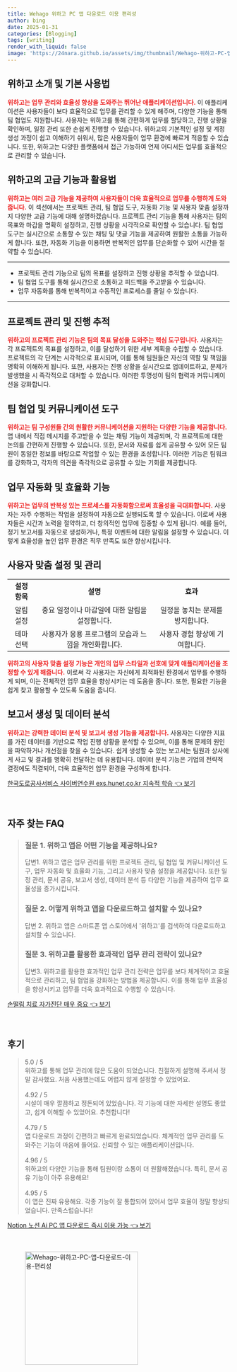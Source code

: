 ```yaml
---
title: Wehago 위하고 PC 앱 다운로드 이용 편리성
author: bing
date: 2025-01-31
categories: [Blogging]
tags: [writing]
render_with_liquid: false
image: 'https://24nara.github.io/assets/img/thumbnail/Wehago-위하고-PC-앱-다운로드-이용-편리성.webp'
---
```



<h2 id='위하고 소개 및 기본 사용법'>위하고 소개 및 기본 사용법</h2>

<p><b><span style="color: #ee2323;">위하고는 업무 관리와 효율성 향상을 도와주는 뛰어난 애플리케이션입니다.</span></b> 이 애플리케이션은 사용자들이 보다 효율적으로 업무를 관리할 수 있게 해주며, 다양한 기능을 통해 팀 협업도 지원합니다. 사용자는 위하고를 통해 간편하게 업무를 할당하고, 진행 상황을 확인하며, 일정 관리 또한 손쉽게 진행할 수 있습니다. 위하고의 기본적인 설정 및 계정 생성 과정이 쉽고 이해하기 쉬워서, 많은 사용자들이 업무 환경에 빠르게 적응할 수 있습니다. 또한, 위하고는 다양한 플랫폼에서 접근 가능하여 언제 어디서든 업무를 효율적으로 관리할 수 있습니다.</p>

<h2 id='위하고의 고급 기능과 활용법'>위하고의 고급 기능과 활용법</h2>

<p><b><span style="color: #ee2323;">위하고는 여러 고급 기능을 제공하여 사용자들이 더욱 효율적으로 업무를 수행하게 도와줍니다.</span></b> 이 섹션에서는 프로젝트 관리, 팀 협업 도구, 자동화 기능 및 사용자 맞춤 설정까지 다양한 고급 기능에 대해 설명하겠습니다. 프로젝트 관리 기능을 통해 사용자는 팀의 목표와 마감을 명확히 설정하고, 진행 상황을 시각적으로 확인할 수 있습니다. 팀 협업 도구는 실시간으로 소통할 수 있는 채팅 및 댓글 기능을 제공하여 원활한 소통을 가능하게 합니다. 또한, 자동화 기능을 이용하면 반복적인 업무를 단순화할 수 있어 시간을 절약할 수 있습니다.</p>

<hr />

<ul>
    <li>프로젝트 관리 기능으로 팀의 목표를 설정하고 진행 상황을 추적할 수 있습니다.</li>
    <li>팀 협업 도구를 통해 실시간으로 소통하고 피드백을 주고받을 수 있습니다.</li>
    <li>업무 자동화를 통해 반복적이고 수동적인 프로세스를 줄일 수 있습니다.</li>
</ul>

<hr />

<h2 id='프로젝트 관리 및 진행 추적'>프로젝트 관리 및 진행 추적</h2>

<p><b><span style="color: #ee2323;">위하고의 프로젝트 관리 기능은 팀의 목표 달성을 도와주는 핵심 도구입니다.</span></b> 사용자는 각 프로젝트의 목표를 설정하고, 이를 달성하기 위한 세부 계획을 수립할 수 있습니다. 프로젝트의 각 단계는 시각적으로 표시되며, 이를 통해 팀원들은 자신의 역할 및 책임을 명확히 이해하게 됩니다. 또한, 사용자는 진행 상황을 실시간으로 업데이트하고, 문제가 발생했을 시 즉각적으로 대처할 수 있습니다. 이러한 투명성이 팀의 협력과 커뮤니케이션을 강화합니다.</p>

<h2 id='팀 협업 및 커뮤니케이션 도구'>팀 협업 및 커뮤니케이션 도구</h2>

<p><b><span style="color: #ee2323;">위하고는 팀 구성원들 간의 원활한 커뮤니케이션을 지원하는 다양한 기능을 제공합니다.</span></b> 앱 내에서 직접 메시지를 주고받을 수 있는 채팅 기능이 제공되며, 각 프로젝트에 대한 논의를 간편하게 진행할 수 있습니다. 또한, 문서와 자료를 쉽게 공유할 수 있어 모든 팀원이 동일한 정보를 바탕으로 작업할 수 있는 환경을 조성합니다. 이러한 기능은 팀워크를 강화하고, 각자의 의견을 즉각적으로 공유할 수 있는 기회를 제공합니다.</p>

<h2 id='업무 자동화 및 효율화 기능'>업무 자동화 및 효율화 기능</h2>

<p><b><span style="color: #ee2323;">위하고는 업무의 반복성 있는 프로세스를 자동화함으로써 효율성을 극대화합니다.</span></b> 사용자는 자주 수행하는 작업을 설정하여 자동으로 실행되도록 할 수 있습니다. 이로써 사용자들은 시간과 노력을 절약하고, 더 창의적인 업무에 집중할 수 있게 됩니다. 예를 들어, 정기 보고서를 자동으로 생성하거나, 특정 이벤트에 대한 알림을 설정할 수 있습니다. 이렇게 효율성을 높인 업무 환경은 직무 만족도 또한 향상시킵니다.</p>

<h2 id='사용자 맞춤 설정 및 관리'>사용자 맞춤 설정 및 관리</h2>

<table>
    <tr>
        <td style="text-align: center; height: 17px;"><b>설정 항목</b></td>
        <td style="text-align: center; height: 17px;"><b>설명</b></td>
        <td style="text-align: center; height: 17px;"><b>효과</b></td>
    </tr>
    <tr>
        <td style="text-align: center; height: 17px;">알림 설정</td>
        <td style="text-align: center; height: 17px;">중요 일정이나 마감일에 대한 알림을 설정합니다.</td>
        <td style="text-align: center; height: 17px;">일정을 놓치는 문제를 방지합니다.</td>
    </tr>
    <tr>
        <td style="text-align: center; height: 17px;">테마 선택</td>
        <td style="text-align: center; height: 17px;">사용자가 응용 프로그램의 모습과 느낌을 개인화합니다.</td>
        <td style="text-align: center; height: 17px;">사용자 경험 향상에 기여합니다.</td>
    </tr>
</table>

<p><b><span style="color: #ee2323;">위하고의 사용자 맞춤 설정 기능은 개인의 업무 스타일과 선호에 맞게 애플리케이션을 조정할 수 있게 해줍니다.</span></b> 이로써 각 사용자는 자신에게 최적화된 환경에서 업무를 수행하게 되며, 이는 전체적인 업무 효율을 향상시키는 데 도움을 줍니다. 또한, 필요한 기능을 쉽게 찾고 활용할 수 있도록 도움을 줍니다.</p>

<h2 id='보고서 생성 및 데이터 분석'>보고서 생성 및 데이터 분석</h2>

<p><b><span style="color: #ee2323;">위하고는 강력한 데이터 분석 및 보고서 생성 기능을 제공합니다.</span></b> 사용자는 다양한 지표를 가진 데이터를 기반으로 작업 진행 상황을 분석할 수 있으며, 이를 통해 문제의 원인을 파악하거나 개선점을 찾을 수 있습니다. 쉽게 생성할 수 있는 보고서는 팀원과 상사에게 사고 및 결과를 명확히 전달하는 데 유용합니다. 데이터 분석 기능은 기업의 전략적 결정에도 직결되어, 더욱 효율적인 업무 환경을 구성하게 합니다.</p>


<p><a class="click-button" title="한국도로공사서비스 사이버연수원 exs.hunet.co.kr 지속적 학습" href="https://24nara.github.io/posts/%ED%95%9C%EA%B5%AD%EB%8F%84%EB%A1%9C%EA%B3%B5%EC%82%AC%EC%84%9C%EB%B9%84%EC%8A%A4-%EC%82%AC%EC%9D%B4%EB%B2%84%EC%97%B0%EC%88%98%EC%9B%90-exs.hunet.co.kr-%EC%A7%80%EC%86%8D%EC%A0%81-%ED%95%99%EC%8A%B5/" rel="dofollow">한국도로공사서비스 사이버연수원 exs.hunet.co.kr 지속적 학습 👈 보기</a></p><br>
<h2 id='자주_찾는_FAQ'>자주 찾는 FAQ</h2>
<div itemscope="" itemtype="https://schema.org/FAQPage"> 
<blockquote> 
<div itemscope="" itemprop="mainEntity" itemtype="https://schema.org/Question"> 
<h3 itemprop="name">질문 1. 위하고 앱은 어떤 기능을 제공하나요? </h3> 
<div itemscope="" itemprop="acceptedAnswer" itemtype="https://schema.org/Answer"> 
<span itemprop="text"> 
<p>답변1. 위하고 앱은 업무 관리를 위한 프로젝트 관리, 팀 협업 및 커뮤니케이션 도구, 업무 자동화 및 효율화 기능, 그리고 사용자 맞춤 설정을 제공합니다. 또한 일정 관리, 문서 공유, 보고서 생성, 데이터 분석 등 다양한 기능을 제공하여 업무 효율성을 증가시킵니다.</p> 
</span> 
</div> 
</div> 

<div itemscope="" itemprop="mainEntity" itemtype="https://schema.org/Question"> 
<h3 itemprop="name">질문 2. 어떻게 위하고 앱을 다운로드하고 설치할 수 있나요? </h3> 
<div itemscope="" itemprop="acceptedAnswer" itemtype="https://schema.org/Answer"> 
<span itemprop="text"> 
<p>답변 2. 위하고 앱은 스마트폰 앱 스토어에서 '위하고'를 검색하여 다운로드하고 설치할 수 있습니다.</p> 
</span> 
</div> 
</div> 

<div itemscope="" itemprop="mainEntity" itemtype="https://schema.org/Question"> 
<h3 itemprop="name">질문 3. 위하고를 활용한 효과적인 업무 관리 전략이 있나요? </h3> 
<div itemscope="" itemprop="acceptedAnswer" itemtype="https://schema.org/Answer"> 
<span itemprop="text"> 
<p>답변3. 위하고를 활용한 효과적인 업무 관리 전략은 업무를 보다 체계적이고 효율적으로 관리하고, 팀 협업을 강화하는 방법을 제공합니다. 이를 통해 업무 효율성을 향상시키고 업무를 더욱 효과적으로 수행할 수 있습니다.</p> 
</span> 
</div> 
</div> 
</blockquote> 
</div>
<p><a class="click-button" title="손떨림 치료 자가진단 매우 중요" href="https://24nara.github.io/posts/%EC%86%90%EB%96%A8%EB%A6%BC-%EC%B9%98%EB%A3%8C-%EC%9E%90%EA%B0%80%EC%A7%84%EB%8B%A8-%EB%A7%A4%EC%9A%B0-%EC%A4%91%EC%9A%94/" rel="dofollow">손떨림 치료 자가진단 매우 중요 👈 보기</a></p><br>
<h2 id='후기'>후기</h2>
<div itemscope itemtype="https://schema.org/Product">
  <blockquote>
  <div itemprop="review" itemscope itemtype="https://schema.org/Review">
      <div itemprop="reviewRating" itemscope itemtype="https://schema.org/Rating"> <span itemprop="ratingValue">5.0</span> / <span itemprop="bestRating">5</span> </div>
      <span itemprop="reviewBody">위하고를 통해 업무 관리에 많은 도움이 되었습니다. 친절하게 설명해 주셔서 정말 감사했요. 처음 사용했는데도 어렵지 않게 설정할 수 있었어요.</span>
  </div>
  <br>
  <div itemprop="review" itemscope itemtype="https://schema.org/Review">
      <div itemprop="reviewRating" itemscope itemtype="https://schema.org/Rating"> <span itemprop="ratingValue">4.92</span> / <span itemprop="bestRating">5</span> </div>
      <span itemprop="reviewBody">시설이 매우 깔끔하고 정돈되어 있었습니다. 각 기능에 대한 자세한 설명도 좋았고, 쉽게 이해할 수 있었어요. 추천합니다!</span>
  </div>
  <br>
  <div itemprop="review" itemscope itemtype="https://schema.org/Review">
      <div itemprop="reviewRating" itemscope itemtype="https://schema.org/Rating"> <span itemprop="ratingValue">4.79</span> / <span itemprop="bestRating">5</span> </div>
      <span itemprop="reviewBody">앱 다운로드 과정이 간편하고 빠르게 완료되었습니다. 체계적인 업무 관리를 도와주는 기능이 마음에 들어요. 신뢰할 수 있는 애플리케이션입니다.</span>
  </div>
  <br>
  <div itemprop="review" itemscope itemtype="https://schema.org/Review">
      <div itemprop="reviewRating" itemscope itemtype="https://schema.org/Rating"> <span itemprop="ratingValue">4.96</span> / <span itemprop="bestRating">5</span> </div>
      <span itemprop="reviewBody">위하고의 다양한 기능을 통해 팀원이랑 소통이 더 원활해졌습니다. 특히, 문서 공유 기능이 아주 유용해요!</span>
  </div>
  <br>
  <div itemprop="review" itemscope itemtype="https://schema.org/Review">
      <div itemprop="reviewRating" itemscope itemtype="https://schema.org/Rating"> <span itemprop="ratingValue">4.95</span> / <span itemprop="bestRating">5</span> </div>
      <span itemprop="reviewBody">이 앱은 진짜 유용해요. 각종 기능이 잘 통합되어 있어서 업무 효율이 정말 향상되었습니다. 만족스럽습니다!</span>
  </div>
  </blockquote>
</div>
<p><a class="click-button" title="Notion 노션 Ai PC 앱 다운로드 즉시 이용 가능" href="https://24nara.github.io/posts/Notion-%EB%85%B8%EC%85%98-Ai-PC-%EC%95%B1-%EB%8B%A4%EC%9A%B4%EB%A1%9C%EB%93%9C-%EC%A6%89%EC%8B%9C-%EC%9D%B4%EC%9A%A9-%EA%B0%80%EB%8A%A5/" rel="dofollow">Notion 노션 Ai PC 앱 다운로드 즉시 이용 가능 👈 보기</a></p><br>
<figure class="image"><img src="https://24nara.github.io/assets/img/thumbnail/Wehago-위하고-PC-앱-다운로드-이용-편리성.webp" alt="Wehago-위하고-PC-앱-다운로드-이용-편리성" width="256" height="256"></figure>